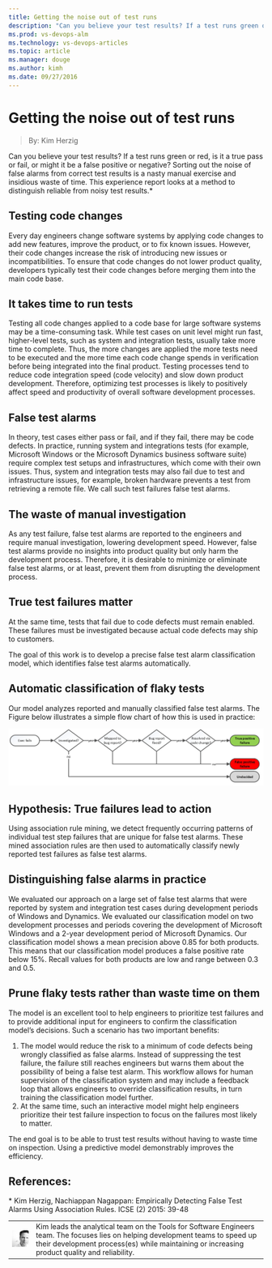 ```yaml
---
title: Getting the noise out of test runs
description: "Can you believe your test results? If a test runs green or red, is it a true pass or fail, or might it be a false positive or negative? Sorting out the noise of false alarms from correct test results is"
ms.prod: vs-devops-alm
ms.technology: vs-devops-articles
ms.topic: article
ms.manager: douge
ms.author: kimh
ms.date: 09/27/2016
---
```

# Getting the noise out of test runs
> By: Kim Herzig

Can you believe your test results? If a test runs green or red, is it a
true pass or fail, or might it be a false positive or negative? Sorting
out the noise of false alarms from correct test results is a nasty
manual exercise and insidious waste of time. This experience report
looks at a method to distinguish reliable from noisy test results.\*

## Testing code changes
Every day engineers change software systems by applying code changes to
add new features, improve the product, or to fix known issues. However,
their code changes increase the risk of introducing new issues or
incompatibilities. To ensure that code changes do not lower product
quality, developers typically test their code changes before merging
them into the main code base.

## It takes time to run tests
Testing all code changes applied to a code base for large software
systems may be a time-consuming task. While test cases on unit level
might run fast, higher-level tests, such as system and integration
tests, usually take more time to complete. Thus, the more changes are
applied the more tests need to be executed and the more time each code
change spends in verification before being integrated into the final
product. Testing processes tend to reduce code integration speed (code
velocity) and slow down product development. Therefore, optimizing test
processes is likely to positively affect speed and productivity of
overall software development processes.

## False test alarms
In theory, test cases either pass or fail, and if they fail, there may
be code defects. In practice, running system and integrations tests (for
example, Microsoft Windows or the Microsoft Dynamics business software
suite) require complex test setups and infrastructures, which come with
their own issues. Thus, system and integration tests may also fail due
to test and infrastructure issues, for example, broken hardware prevents
a test from retrieving a remote file. We call such test failures false
test alarms.

## The waste of manual investigation
As any test failure, false test alarms are reported to the engineers and
require manual investigation, lowering development speed. However, false
test alarms provide no insights into product quality but only harm the
development process. Therefore, it is desirable to minimize or eliminate
false test alarms, or at least, prevent them from disrupting the
development process.

## True test failures matter
At the same time, tests that fail due to code defects must remain
enabled. These failures must be investigated because actual code defects
may ship to customers.

The goal of this work is to develop a precise false test alarm
classification model, which identifies false test alarms automatically.

## Automatic classification of flaky tests
Our model analyzes reported and manually classified false test alarms.
The Figure below illustrates a simple flow chart of how this is used in
practice:

![Classifying test alarms flow chart](_img/clean-test-classification.png)

## Hypothesis: True failures lead to action
Using association rule mining, we detect frequently occurring patterns
of individual test step failures that are unique for false test alarms.
These mined association rules are then used to automatically classify
newly reported test failures as false test alarms.

## Distinguishing false alarms in practice
We evaluated our approach on a large set of false test alarms that were
reported by system and integration test cases during development periods
of Windows and Dynamics. We evaluated our classification model on two
development processes and periods covering the development of Microsoft
Windows and a 2-year development period of Microsoft Dynamics. Our
classification model shows a mean precision above 0.85 for both
products. This means that our classification model produces a false
positive rate below 15%. Recall values for both products are low and
range between 0.3 and 0.5.

## Prune flaky tests rather than waste time on them
The model is an excellent tool to help engineers to prioritize test
failures and to provide additional input for engineers to confirm the
classification model’s decisions. Such a scenario has two important
benefits:

1.  The model would reduce the risk to a minimum of code defects being
    wrongly classified as false alarms. Instead of suppressing the test
    failure, the failure still reaches engineers but warns them about
    the possibility of being a false test alarm. This workflow allows
    for human supervision of the classification system and may include a
    feedback loop that allows engineers to override classification
    results, in turn training the classification model further.
2.  At the same time, such an interactive model might help engineers
    prioritize their test failure inspection to focus on the failures
    most likely to matter.

The end goal is to be able to trust test results without having to waste
time on inspection. Using a predictive model demonstrably improves the
efficiency.

## References:
\* Kim Herzig, Nachiappan Nagappan: Empirically Detecting False Test
Alarms Using Association Rules. ICSE (2) 2015: 39-48

|             |                           |
|-------------|---------------------------|
|![Kim Herzig](_img/kimh_avatar_1502754815-130x130.jpg)|Kim leads the analytical team on the Tools for Software Engineers team. The focuses lies on helping development teams to speed up their development process(es) while maintaining or increasing product quality and reliability. |